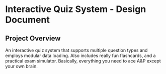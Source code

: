 # Interactive Quiz System - Design Document

## Project Overview

An interactive quiz system that supports multiple question types and employs modular data loading. Also includes really fun flashcards, and a practical exam simulator. 
Basically, everything you need to ace A&P except your own brain.
